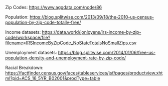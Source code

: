 Zip Codes:
https://www.aggdata.com/node/86

Population:
https://blog.splitwise.com/2013/09/18/the-2010-us-census-population-by-zip-code-totally-free/

Income datasets: https://data.world/jonloyens/irs-income-by-zip-code/workspace/file?filename=IRSIncomeByZipCode_NoStateTotalsNoSmallZips.csv

Unemployment datasets:
https://blog.splitwise.com/2014/01/06/free-us-population-density-and-unemployment-rate-by-zip-code/

Racial Breakdown:
https://factfinder.census.gov/faces/tableservices/jsf/pages/productview.xhtml?pid=ACS_16_5YR_B02001&prodType=table
